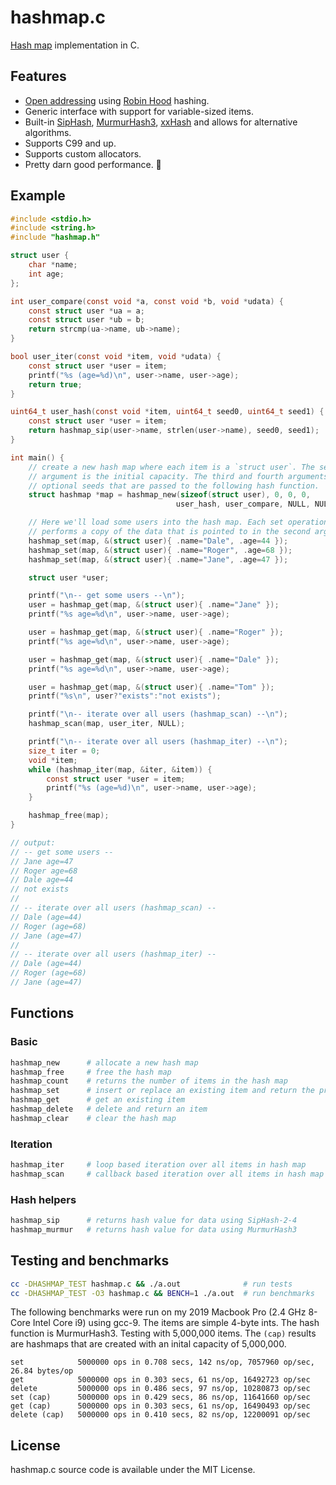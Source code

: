 # hashmap.c

[Hash map](https://en.wikipedia.org/wiki/Hash_table) implementation in C.

## Features

- [Open addressing](https://en.wikipedia.org/wiki/Hash_table#Open_addressing) using [Robin Hood](https://en.wikipedia.org/wiki/Hash_table#Robin_Hood_hashing) hashing.
- Generic interface with support for variable-sized items.
- Built-in [SipHash](https://en.wikipedia.org/wiki/SipHash), [MurmurHash3](https://en.wikipedia.org/wiki/MurmurHash), [xxHash](https://github.com/Cyan4973/xxHash) and allows for alternative algorithms.
- Supports C99 and up.
- Supports custom allocators.
- Pretty darn good performance. 🚀

## Example

```c
#include <stdio.h>
#include <string.h>
#include "hashmap.h"

struct user {
    char *name;
    int age;
};

int user_compare(const void *a, const void *b, void *udata) {
    const struct user *ua = a;
    const struct user *ub = b;
    return strcmp(ua->name, ub->name);
}

bool user_iter(const void *item, void *udata) {
    const struct user *user = item;
    printf("%s (age=%d)\n", user->name, user->age);
    return true;
}

uint64_t user_hash(const void *item, uint64_t seed0, uint64_t seed1) {
    const struct user *user = item;
    return hashmap_sip(user->name, strlen(user->name), seed0, seed1);
}

int main() {
    // create a new hash map where each item is a `struct user`. The second
    // argument is the initial capacity. The third and fourth arguments are
    // optional seeds that are passed to the following hash function.
    struct hashmap *map = hashmap_new(sizeof(struct user), 0, 0, 0,
                                     user_hash, user_compare, NULL, NULL);

    // Here we'll load some users into the hash map. Each set operation
    // performs a copy of the data that is pointed to in the second argument.
    hashmap_set(map, &(struct user){ .name="Dale", .age=44 });
    hashmap_set(map, &(struct user){ .name="Roger", .age=68 });
    hashmap_set(map, &(struct user){ .name="Jane", .age=47 });

    struct user *user;

    printf("\n-- get some users --\n");
    user = hashmap_get(map, &(struct user){ .name="Jane" });
    printf("%s age=%d\n", user->name, user->age);

    user = hashmap_get(map, &(struct user){ .name="Roger" });
    printf("%s age=%d\n", user->name, user->age);

    user = hashmap_get(map, &(struct user){ .name="Dale" });
    printf("%s age=%d\n", user->name, user->age);

    user = hashmap_get(map, &(struct user){ .name="Tom" });
    printf("%s\n", user?"exists":"not exists");

    printf("\n-- iterate over all users (hashmap_scan) --\n");
    hashmap_scan(map, user_iter, NULL);

    printf("\n-- iterate over all users (hashmap_iter) --\n");
    size_t iter = 0;
    void *item;
    while (hashmap_iter(map, &iter, &item)) {
        const struct user *user = item;
        printf("%s (age=%d)\n", user->name, user->age);
    }

    hashmap_free(map);
}

// output:
// -- get some users --
// Jane age=47
// Roger age=68
// Dale age=44
// not exists
//
// -- iterate over all users (hashmap_scan) --
// Dale (age=44)
// Roger (age=68)
// Jane (age=47)
//
// -- iterate over all users (hashmap_iter) --
// Dale (age=44)
// Roger (age=68)
// Jane (age=47)

```

## Functions

### Basic

```sh
hashmap_new      # allocate a new hash map
hashmap_free     # free the hash map
hashmap_count    # returns the number of items in the hash map
hashmap_set      # insert or replace an existing item and return the previous
hashmap_get      # get an existing item
hashmap_delete   # delete and return an item
hashmap_clear    # clear the hash map
```

### Iteration

```sh
hashmap_iter     # loop based iteration over all items in hash map
hashmap_scan     # callback based iteration over all items in hash map
```

### Hash helpers

```sh
hashmap_sip      # returns hash value for data using SipHash-2-4
hashmap_murmur   # returns hash value for data using MurmurHash3
```

## Testing and benchmarks

```sh
cc -DHASHMAP_TEST hashmap.c && ./a.out              # run tests
cc -DHASHMAP_TEST -O3 hashmap.c && BENCH=1 ./a.out  # run benchmarks
```

The following benchmarks were run on my 2019 Macbook Pro (2.4 GHz 8-Core Intel Core i9) using gcc-9.
The items are simple 4-byte ints.
The hash function is MurmurHash3.
Testing with 5,000,000 items.
The `(cap)` results are hashmaps that are created with an inital capacity of 5,000,000.

```log
set            5000000 ops in 0.708 secs, 142 ns/op, 7057960 op/sec, 26.84 bytes/op
get            5000000 ops in 0.303 secs, 61 ns/op, 16492723 op/sec
delete         5000000 ops in 0.486 secs, 97 ns/op, 10280873 op/sec
set (cap)      5000000 ops in 0.429 secs, 86 ns/op, 11641660 op/sec
get (cap)      5000000 ops in 0.303 secs, 61 ns/op, 16490493 op/sec
delete (cap)   5000000 ops in 0.410 secs, 82 ns/op, 12200091 op/sec
```

## License

hashmap.c source code is available under the MIT License.
